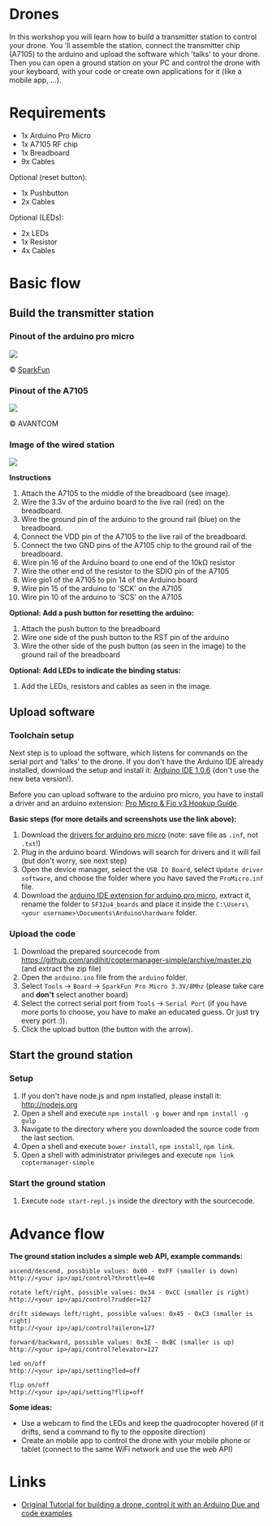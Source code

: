 # Drones

In this workshop you will learn how to build a transmitter station to control your drone. You 'll assemble the station, connect the transmitter chip (A7105) to the arduino and upload the software which 'talks' to your drone. Then you can open a ground station on your PC and control the drone with your keyboard, with your code or create own applications for it (like a mobile app, ...).

# Requirements

- 1x Arduino Pro Micro
- 1x A7105 RF chip
- 1x Breadboard
- 9x Cables

Optional (reset button):
- 1x Pushbutton
- 2x Cables

Optional (LEDs):
- 2x LEDs
- 1x Resistor
- 4x Cables

# Basic flow

## Build the transmitter station

### Pinout of the arduino pro micro
![](images/promicro_pins.png)

&copy; [SparkFun](https://learn.sparkfun.com/tutorials/pro-micro--fio-v3-hookup-guide)

### Pinout of the A7105
![](images/A7105_pins.png)

&copy; AVANTCOM

### Image of the wired station
![](images/wiring.png)

**Instructions**

1. Attach the A7105 to the middle of the breadboard (see image).
2. Wire the 3.3v of the arduino board to the live rail (red) on the breadboard.
3. Wire the ground pin of the arduino to the ground rail (blue) on the breadboard.
4. Connect the VDD pin of the A7105 to the live rail of the breadboard.
5. Connect the two GND pins of the A7105 chip to the ground rail of the breadboard.
6. Wire pin 16 of the Arduino board to one end of the 10kΩ resistor
7. Wire the other end of the resistor to the SDIO pin of the A7105
8. Wire gio1 of the A7105 to pin 14 of the Arduino board
9. Wire pin 15 of the arduino to 'SCK' on the A7105
10. Wire pin 10 of the arduino to 'SCS' on the A7105

**Optional: Add a push button for resetting the arduino:**

1. Attach the push button to the breadboard
2. Wire one side of the push button to the RST pin of the arduino
3. Wire the other side of the push button (as seen in the image) to the ground rail of the breadboard

**Optional: Add LEDs to indicate the binding status:**

1. Add the LEDs, resistors and cables as seen in the image.

## Upload software

### Toolchain setup

Next step is to upload the software, which listens for commands on the serial port and 'talks' to the drone.
If you don't have the Arduino IDE already installed, download the setup and install it: [Arduino IDE 1.0.6](http://arduino.cc/en/main/software#toc2) (don't use the new beta version!).

Before you can upload software to the arduino pro micro, you have to install a driver and an arduino extension: [Pro Micro & Fio v3 Hookup Guide](https://learn.sparkfun.com/tutorials/pro-micro--fio-v3-hookup-guide#installing-windows).

**Basic steps (for more details and screenshots use the link above):**

1. Download the [drivers for arduino pro micro](https://github.com/sparkfun/SF32u4_boards/raw/master/driver/ProMicro.inf) (note: save file as `.inf`, not `.txt`!)
2. Plug in the arduino board. Windows will search for drivers and it will fail (but don't worry, see next step)
3. Open the device manager, select the `USB IO Board`, select `Update driver software`, and choose the folder where you have saved the `ProMicro.inf` file.
4. Download the [arduino IDE extension for arduino pro micro](https://github.com/sparkfun/SF32u4_boards/archive/master.zip), extract it, rename the folder to `SF32u4_boards` and place it inside the `C:\Users\<your username>\Documents\Arduino\hardware` folder.

### Upload the code

1. Download the prepared sourcecode from https://github.com/andihit/coptermanager-simple/archive/master.zip (and extract the zip file)
2. Open the `arduino.ino` file from the `arduino` folder.
3. Select `Tools` -> `Board` -> `SparkFun Pro Micro 3.3V/8Mhz` (please take care and **don't** select another board)
4. Select the correct serial port from `Tools` -> `Serial Port` (if you have more ports to choose, you have to make an educated guess. Or just try every port :)).
5. Click the upload button (the button with the arrow).

## Start the ground station

### Setup

1. If you don't have node.js and npm installed, please install it: http://nodejs.org
2. Open a shell and execute `npm install -g bower` and `npm install -g gulp`
3. Navigate to the directory where you downloaded the source code from the last section.
4. Open a shell and execute `bower install`, `npm install`, `npm link`.
5. Open a shell with administrator privileges and execute `npm link coptermanager-simple`

### Start the ground station

1. Execute `node start-repl.js` inside the directory with the sourcecode.


# Advance flow

**The ground station includes a simple web API, example commands:**

    ascend/descend, possbible values: 0x00 - 0xFF (smaller is down)
    http://<your ip>/api/control?throttle=40

    rotate left/right, possible values: 0x34 - 0xCC (smaller is right)
    http://<your ip>/api/control?rudder=127

    drift sideways left/right, possible values: 0x45 - 0xC3 (smaller is right)
    http://<your ip>/api/control?aileron=127

    forward/backward, possible values: 0x3E - 0xBC (smaller is up)
    http://<your ip>/api/control?elevator=127

    led on/off
    http://<your ip>/api/setting?led=off

    flip on/off
    http://<your ip>/api/setting?flip=off

**Some ideas:**

- Use a webcam to find the LEDs and keep the quadrocopter hovered (if it drifts, send a command to fly to the opposite direction)
- Create an mobile app to control the drone with your mobile phone or tablet (connect to the same WiFi network and use the web API)


# Links
* [Original Tutorial for building a drone, control it with an Arduino Due and code examples](http://www.instructables.com/id/Easy-Android-controllable-PC-Interfaceable-Relati/)
